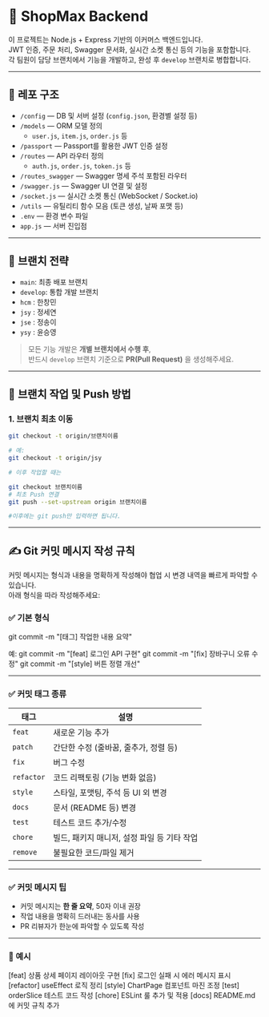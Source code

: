 # 🛒 ShopMax Backend

이 프로젝트는 Node.js + Express 기반의 이커머스 백엔드입니다.  
JWT 인증, 주문 처리, Swagger 문서화, 실시간 소켓 통신 등의 기능을 포함합니다.  
각 팀원이 담당 브랜치에서 기능을 개발하고, 완성 후 `develop` 브랜치로 병합합니다.

---

## 📁 레포 구조

- `/config` — DB 및 서버 설정 (`config.json`, 환경별 설정 등)
- `/models` — ORM 모델 정의
  - `user.js`, `item.js`, `order.js` 등
- `/passport` — Passport를 활용한 JWT 인증 설정
- `/routes` — API 라우터 정의
  - `auth.js`, `order.js`, `token.js` 등
- `/routes_swagger` — Swagger 명세 주석 포함된 라우터
- `/swagger.js` — Swagger UI 연결 및 설정
- `/socket.js` — 실시간 소켓 통신 (WebSocket / Socket.io)
- `/utils` — 유틸리티 함수 모음 (토큰 생성, 날짜 포맷 등)
- `.env` — 환경 변수 파일
- `app.js` — 서버 진입점

---

## 👥 브랜치 전략

- `main`: 최종 배포 브랜치
- `develop`: 통합 개발 브랜치
- `hcm` : 한창민
- `jsy` : 정세연
- `jse` : 정송이
- `ysy` : 윤승영

> 모든 기능 개발은 **개별 브랜치에서 수행 후**,  
> 반드시 `develop` 브랜치 기준으로 **PR(Pull Request)** 을 생성해주세요.

---

## 🔀 브랜치 작업 및 Push 방법

### 1. 브랜치 최초 이동

```bash
git checkout -t origin/브랜치이름

# 예:
git checkout -t origin/jsy

# 이후 작업할 때는

git checkout 브랜치이름
# 최초 Push 연결
git push --set-upstream origin 브랜치이름

#이후에는 git push만 입력하면 됩니다.
```
---

## ✍️ Git 커밋 메시지 작성 규칙

커밋 메시지는 형식과 내용을 명확하게 작성해야 협업 시 변경 내역을 빠르게 파악할 수 있습니다.  
아래 형식을 따라 작성해주세요:

### ✅ 기본 형식

git commit -m "[태그] 작업한 내용 요약"

예:
git commit -m "[feat] 로그인 API 구현"
git commit -m "[fix] 장바구니 오류 수정"
git commit -m "[style] 버튼 정렬 개선"


---

### ✅ 커밋 태그 종류

| 태그       | 설명                                        |
| ---------- | ------------------------------------------- |
| `feat`     | 새로운 기능 추가                            |
| `patch`    | 간단한 수정 (줄바꿈, 줄추가, 정렬 등)       |
| `fix`      | 버그 수정                                   |
| `refactor` | 코드 리팩토링 (기능 변화 없음)              |
| `style`    | 스타일, 포맷팅, 주석 등 UI 외 변경          |
| `docs`     | 문서 (README 등) 변경                       |
| `test`     | 테스트 코드 추가/수정                       |
| `chore`    | 빌드, 패키지 매니저, 설정 파일 등 기타 작업 |
| `remove`   | 불필요한 코드/파일 제거                     |

---

### ✅ 커밋 메시지 팁

- 커밋 메시지는 **한 줄 요약**, 50자 이내 권장
- 작업 내용을 명확히 드러내는 동사를 사용
- PR 리뷰자가 한눈에 파악할 수 있도록 작성

---

### 💬 예시

[feat] 상품 상세 페이지 레이아웃 구현
[fix] 로그인 실패 시 에러 메시지 표시
[refactor] useEffect 로직 정리
[style] ChartPage 컴포넌트 마진 조정
[test] orderSlice 테스트 코드 작성
[chore] ESLint 룰 추가 및 적용
[docs] README.md에 커밋 규칙 추가


